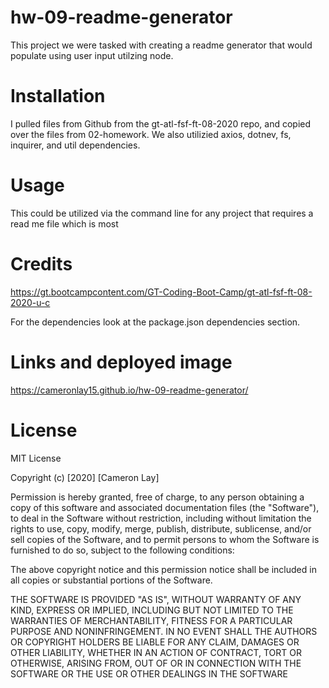 # hw-09-readme-generator
This project we were tasked with creating a readme generator that would populate using user input utilzing node. 
# Installation

I pulled files from Github from the gt-atl-fsf-ft-08-2020 repo, and copied over the files from 02-homework. We also utilizied axios, dotnev, fs, inquirer, and util dependencies. 

# Usage
This could be utilized via the command line for any project that requires a read me file which is most

# Credits
https://gt.bootcampcontent.com/GT-Coding-Boot-Camp/gt-atl-fsf-ft-08-2020-u-c

For the dependencies look at the package.json dependencies section.



# Links and deployed image
https://cameronlay15.github.io/hw-09-readme-generator/








# License
MIT License

Copyright (c) [2020] [Cameron Lay]

Permission is hereby granted, free of charge, to any person obtaining a copy
of this software and associated documentation files (the "Software"), to deal
in the Software without restriction, including without limitation the rights
to use, copy, modify, merge, publish, distribute, sublicense, and/or sell
copies of the Software, and to permit persons to whom the Software is
furnished to do so, subject to the following conditions:

The above copyright notice and this permission notice shall be included in all
copies or substantial portions of the Software.

THE SOFTWARE IS PROVIDED "AS IS", WITHOUT WARRANTY OF ANY KIND, EXPRESS OR
IMPLIED, INCLUDING BUT NOT LIMITED TO THE WARRANTIES OF MERCHANTABILITY,
FITNESS FOR A PARTICULAR PURPOSE AND NONINFRINGEMENT. IN NO EVENT SHALL THE
AUTHORS OR COPYRIGHT HOLDERS BE LIABLE FOR ANY CLAIM, DAMAGES OR OTHER
LIABILITY, WHETHER IN AN ACTION OF CONTRACT, TORT OR OTHERWISE, ARISING FROM,
OUT OF OR IN CONNECTION WITH THE SOFTWARE OR THE USE OR OTHER DEALINGS IN THE
SOFTWARE